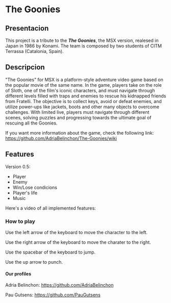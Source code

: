 # The Goonies
## Presentacion
This project is a tribute to the **_The Goonies_**, the MSX version, realesed in Japan in 1986 by Konami. The team is composed by two students of CITM Terrassa (Catalonia, Spain).

## Descripcion
"The Goonies" for MSX is a platform-style adventure video game based on the popular movie of the same name.
In the game, players take on the role of Sloth, one of the film's iconic characters, and must navigate through different levels filled with traps and enemies to rescue his kidnapped friends from Fratelli.
The objective is to collect keys, avoid or defeat enemies, and utilize power-ups like jackets, boots and other many objects to overcome challenges. With limited live, players must navigate through different scenes, solving puzzles and progressing towards the ultimate goal of rescuing all the Goonies.


If you want more information about the game, check the following link: https://github.com/AdriaBelinchon/The-Goonies/wiki

## Features

Version 0.5:
- Player
- Enemy
- Win/Lose condicions
- Player's life
- Music
  
Here's a video of all implemented features:

### How to play
Use the left arrow of the keyboard to move the character to the left.

Use the right arrow of the keyboard to move the charater to the right.

Use the spacebar of the keyboard to jump.

Use the up arrow to punch.

#### Our profiles
Adria Belinchon: https://github.com/AdriaBelinchon

Pau Gutsens: https://github.com/PauGutsens
